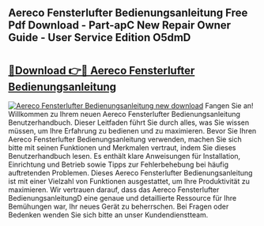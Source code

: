 ## Aereco Fensterlufter Bedienungsanleitung Free Pdf Download - Part-apC New Repair Owner Guide - User Service Edition O5dmD

# <h2><a href="http://df1uqk.blite.top/?on=Aereco+Fensterlufter+Bedienungsanleitung">🔗Download 👉🔴 Aereco Fensterlufter Bedienungsanleitung</a></h2>

[![Aereco Fensterlufter Bedienungsanleitung new download](https://i.imgur.com/lujVjoI.png)](http://df1uqk.blite.top/?on=Aereco+Fensterlufter+Bedienungsanleitung)
Fangen Sie an! Willkommen zu Ihrem neuen Aereco Fensterlufter Bedienungsanleitung Benutzerhandbuch. Dieser Leitfaden führt Sie durch alles, was Sie wissen müssen, um Ihre Erfahrung zu bedienen und zu maximieren. Bevor Sie Ihren Aereco Fensterlufter Bedienungsanleitung verwenden, machen Sie sich bitte mit seinen Funktionen und Merkmalen vertraut, indem Sie dieses Benutzerhandbuch lesen. Es enthält klare Anweisungen für Installation, Einrichtung und Betrieb sowie Tipps zur Fehlerbehebung bei häufig auftretenden Problemen. Dieses Aereco Fensterlufter Bedienungsanleitung ist mit einer Vielzahl von Funktionen ausgestattet, um Ihre Produktivität zu maximieren. Wir vertrauen darauf, dass das Aereco Fensterlufter BedienungsanleitungD eine genaue und detaillierte Ressource für Ihre Bemühungen war, Ihr neues Gerät zu beherrschen. Bei Fragen oder Bedenken wenden Sie sich bitte an unser Kundendienstteam.
